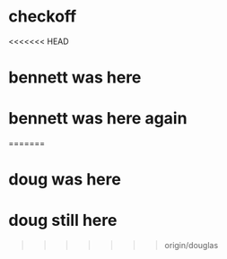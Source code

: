 # checkoff

<<<<<<< HEAD
# bennett was here

# bennett was here again
=======

# doug was here
# doug still here
>>>>>>> origin/douglas
